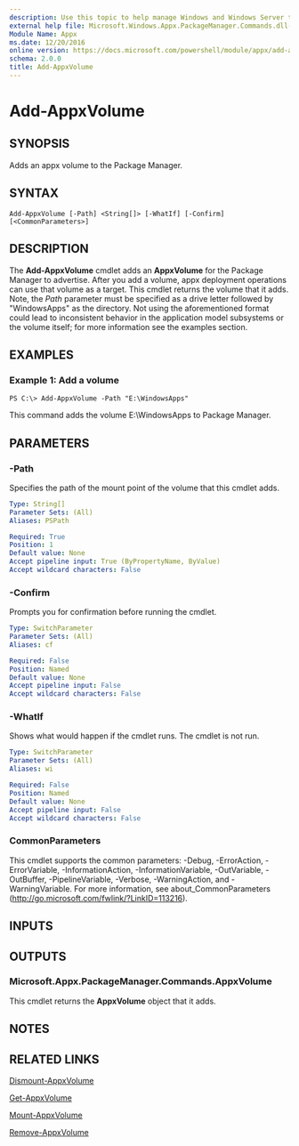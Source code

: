 ```yaml
---
description: Use this topic to help manage Windows and Windows Server technologies with Windows PowerShell.
external help file: Microsoft.Windows.Appx.PackageManager.Commands.dll-Help.xml
Module Name: Appx
ms.date: 12/20/2016
online version: https://docs.microsoft.com/powershell/module/appx/add-appxvolume?view=windowsserver2016-ps&wt.mc_id=ps-gethelp
schema: 2.0.0
title: Add-AppxVolume
---
```


# Add-AppxVolume

## SYNOPSIS
Adds an appx volume to the Package Manager.

## SYNTAX

```
Add-AppxVolume [-Path] <String[]> [-WhatIf] [-Confirm] [<CommonParameters>]
```

## DESCRIPTION
The **Add-AppxVolume** cmdlet adds an **AppxVolume** for the Package Manager to advertise.
After you add a volume, appx deployment operations can use that volume as a target.
This cmdlet returns the volume that it adds.
Note, the *Path* parameter must be specified as a drive letter followed by "WindowsApps" as the directory.
Not using the aforementioned format could lead to inconsistent behavior in the application model subsystems or the volume itself; for more information see the examples section.

## EXAMPLES

### Example 1: Add a volume
```
PS C:\> Add-AppxVolume -Path "E:\WindowsApps"
```

This command adds the volume E:\WindowsApps to Package Manager.

## PARAMETERS

### -Path
Specifies the path of the mount point of the volume that this cmdlet adds.

```yaml
Type: String[]
Parameter Sets: (All)
Aliases: PSPath

Required: True
Position: 1
Default value: None
Accept pipeline input: True (ByPropertyName, ByValue)
Accept wildcard characters: False
```

### -Confirm
Prompts you for confirmation before running the cmdlet.

```yaml
Type: SwitchParameter
Parameter Sets: (All)
Aliases: cf

Required: False
Position: Named
Default value: None
Accept pipeline input: False
Accept wildcard characters: False
```

### -WhatIf
Shows what would happen if the cmdlet runs. The cmdlet is not run.

```yaml
Type: SwitchParameter
Parameter Sets: (All)
Aliases: wi

Required: False
Position: Named
Default value: None
Accept pipeline input: False
Accept wildcard characters: False
```

### CommonParameters
This cmdlet supports the common parameters: -Debug, -ErrorAction, -ErrorVariable, -InformationAction, -InformationVariable, -OutVariable, -OutBuffer, -PipelineVariable, -Verbose, -WarningAction, and -WarningVariable. For more information, see about_CommonParameters (http://go.microsoft.com/fwlink/?LinkID=113216).

## INPUTS

## OUTPUTS

### Microsoft.Appx.PackageManager.Commands.AppxVolume
This cmdlet returns the **AppxVolume** object that it adds.

## NOTES

## RELATED LINKS

[Dismount-AppxVolume](./Dismount-AppxVolume.md)

[Get-AppxVolume](./Get-AppxVolume.md)

[Mount-AppxVolume](./Mount-AppxVolume.md)

[Remove-AppxVolume](./Remove-AppxVolume.md)

